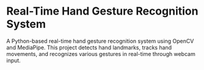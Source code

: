 # Real-Time Hand Gesture Recognition System

A Python-based real-time hand gesture recognition system using OpenCV and MediaPipe. This project detects hand landmarks, tracks hand movements, and recognizes various gestures in real-time through webcam input.
